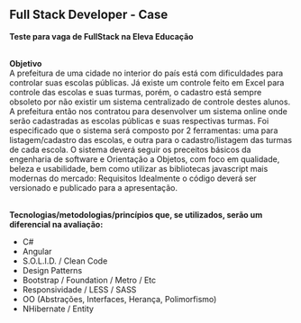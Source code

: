 ## Full Stack Developer - Case<br/>
**Teste para vaga de FullStack na Eleva Educação**<br/><br/>

**Objetivo**<br/>
A prefeitura de uma cidade no interior do país está com dificuldades para controlar suas escolas públicas. Já existe um controle feito em Excel para controle das escolas e suas turmas, porém, o cadastro está sempre obsoleto por não existir um sistema centralizado de controle destes alunos. A prefeitura então nos contratou para desenvolver um sistema online onde serão cadastradas as escolas públicas e suas respectivas turmas.
Foi especificado que o sistema será composto por 2 ferramentas: uma para listagem/cadastro das escolas, e outra para o cadastro/listagem das turmas de cada escola. 
O sistema deverá seguir os preceitos básicos da engenharia de software e Orientação a Objetos, com foco em qualidade, beleza e usabilidade, bem como utilizar as bibliotecas javascript mais modernas do mercado:
Requisitos
Idealmente o código deverá ser versionado e publicado para a apresentação.<br/><br/>

**Tecnologias/metodologias/princípios que, se utilizados, serão um diferencial na avaliação:**<br/>
- C#<br/>
- Angular<br/>
- S.O.L.I.D. / Clean Code<br/>
- Design Patterns<br/>
- Bootstrap / Foundation / Metro / Etc<br/>
- Responsividade / LESS / SASS<br/>
- OO (Abstrações, Interfaces, Herança, Polimorfismo)<br/>
- NHibernate / Entity<br/>
